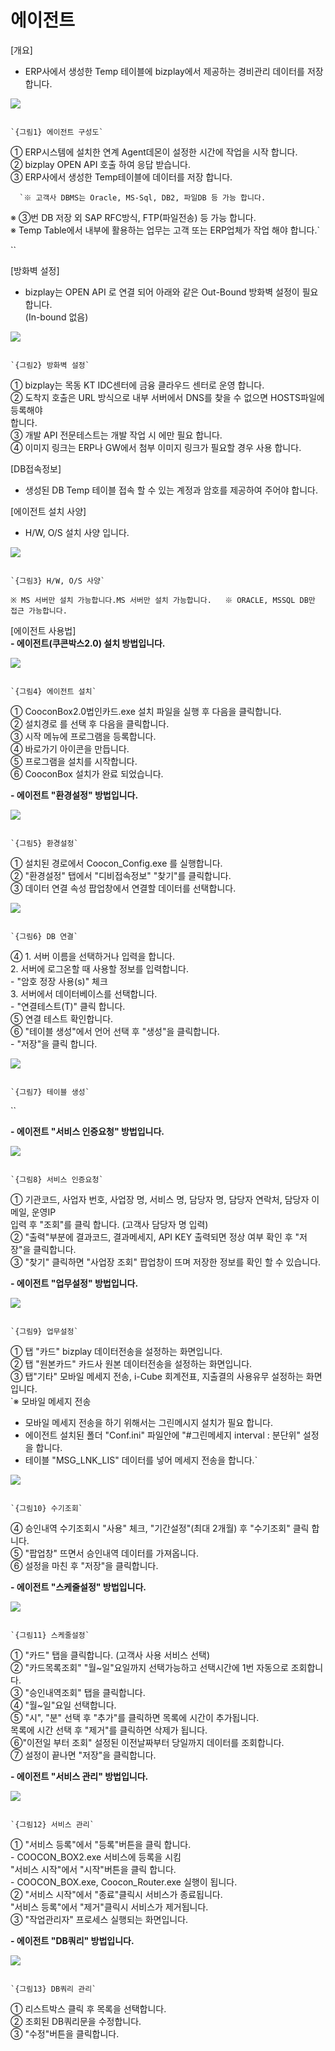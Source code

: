 # 에이전트

\[개요\]  
 - ERP사에서 생성한 Temp 테이블에 bizplay에서 제공하는 경비관리 데이터를 저장합니다.

![](../../.gitbook/assets/image%20%2856%29.png)

                                                                         `{그림1} 에이전트 구성도`

   ① ERP시스템에 설치한 연계 Agent데몬이 설정한 시간에 작업을 시작 합니다.  
   ② bizplay OPEN API 호출 하여 응답 받습니다.  
   ③ ERP사에서 생성한 Temp테이블에 데이터를 저장 합니다.

      `※ 고객사 DBMS는 Oracle, MS-Sql, DB2, 파일DB 등 가능 합니다.  
 ※ ③번 DB 저장 외 SAP RFC방식, FTP(파일전송) 등 가능 합니다.  
 ※ Temp Table에서 내부에 활용하는 업무는 고객 또는 ERP업체가 작업 해야 합니다.`

\`\`

\[방화벽 설정\]  
 - bizplay는 OPEN API 로 연결 되어 아래와 같은 Out-Bound 방화벽 설정이 필요 합니다.  
  \(In-bound 없음\)

![](../../.gitbook/assets/image%20%2835%29.png)

                                                                        `{그림2} 방화벽 설정`

   ① bizplay는 목동 KT IDC센터에 금융 클라우드 센터로 운영 합니다.  
   ② 도착지 호출은 URL 방식으로 내부 서버에서 DNS를 찾을 수 없으면 HOSTS파일에 등록해야  
    합니다.  
   ③ 개발 API 전문테스트는 개발 작업 시 에만 필요 합니다.  
   ④ 이미지 링크는 ERP나 GW에서 첨부 이미지 링크가 필요할 경우 사용 합니다.

\[DB접속정보\]  
 - 생성된 DB Temp 테이블 접속 할 수 있는 계정과 암호를 제공하여 주어야 합니다.

\[에이전트 설치 사양\]  
 - H/W, O/S 설치 사양 입니다.

![](../../.gitbook/assets/image%20%282%29.png)

                                                                           `{그림3} H/W, O/S 사양`

   `※ MS 서버만 설치 가능합니다.MS 서버만 설치 가능합니다.  
※ ORACLE, MSSQL DB만 접근 가능합니다.`

\[에이전트 사용법\]  
 **- 에이전트\(쿠콘박스2.0\) 설치 방법입니다.**

![](../../.gitbook/assets/image%20%2882%29.png)

                                                                               `{그림4} 에이전트 설치`

   ① CooconBox2.0법인카드.exe 설치 파일을 실행 후 다음을 클릭합니다.  
   ② 설치경로 를 선택 후 다음을 클릭합니다.  
   ③ 시작 메뉴에 프로그램을 등록합니다.  
   ④ 바로가기 아이콘을 만듭니다.  
   ⑤ 프로그램을 설치를 시작합니다.  
   ⑥ CooconBox 설치가 완료 되었습니다.

 **- 에이전트 "환경설정" 방법입니다.**

![](../../.gitbook/assets/image%20%2854%29.png)

                                                                            `{그림5} 환경설정`

   ① 설치된 경로에서 Coocon\_Config.exe 를 실행합니다.  
   ② "환경설정" 탭에서 "디비접속정보" "찾기"를 클릭합니다.  
   ③ 데이터 연결 속성 팝업창에서 연결할 데이터를 선택합니다.

![](../../.gitbook/assets/image%20%2873%29.png)

                                                                         `{그림6} DB 연결`

   ④ 1. 서버 이름을 선택하거나 입력을 합니다.  
        2. 서버에 로그온할 때 사용할 정보를 입력합니다.  
           - "암호 정장 사용\(s\)" 체크  
        3. 서버에서 데이터베이스를 선택합니다.  
          - "연결테스트\(T\)" 클릭 합니다.  
   ⑤ 연결 테스트 확인합니다.  
   ⑥ "테이블 생성"에서 언어 선택 후 "생성"을 클릭합니다.  
        - "저장"을 클릭 합니다. 

![](../../.gitbook/assets/image%20%2853%29.png)

                                                                         `{그림7} 테이블 생성`

\`\`

 **- 에이전트 "서비스 인증요청" 방법입니다.**

![](../../.gitbook/assets/image%20%2821%29.png)

                                                                           `{그림8} 서비스 인증요청`

   ① 기관코드, 사업자 번호, 사업장 명, 서비스 명, 담당자 명, 담당자 연락처, 담당자 이메일, 운영IP   
       입력 후   "조회"를 클릭 합니다. \(고객사 담당자 명 입력\)  
   ② "출력"부분에 결과코드, 결과메세지, API KEY 출력되면 정상 여부 확인 후 "저장"을 클릭합니다.  
   ③ "찾기" 클릭하면 "사업장 조회" 팝업창이 뜨며 저장한 정보를 확인 할 수 있습니다.

 **- 에이전트 "업무설정" 방법입니다.**

![](../../.gitbook/assets/image%20%2822%29.png)

                                                                            `{그림9} 업무설정`                  

   ① 탭 "카드"  bizplay 데이터전송을 설정하는 화면입니다.  
   ② 탭 "원본카드" 카드사 원본 데이터전송을 설정하는 화면입니다.   
   ③ 탭"기타" 모바일 메세지 전송, i-Cube 회계전표, 지출결의 사용유무 설정하는 화면입니다.  
      `※ 모바일 메세지 전송  
  - 모바일 메세지 전송을 하기 위해서는 그린메시지 설치가 필요 합니다.  
  - 에이전트 설치된 폴더 "Conf.ini" 파일안에 "#그린메세지 interval : 분단위" 설정을 합니다.  
  - 테이블 "MSG_LNK_LIS" 데이터를 넣어 메세지 전송을 합니다.`

![](../../.gitbook/assets/image%20%286%29.png)

                                                                               `{그림10} 수기조회`

   ④ 승인내역 수기조회시 "사용" 체크, "기간설정"\(최대 2개월\) 후 "수기조회" 클릭 합니다.   
   ⑤ "팝업창" 뜨면서 승인내역 데이터를 가져옵니다.  
   ⑥ 설정을 마친 후 "저장"을 클릭합니다.

 **- 에이전트 "스케줄설정" 방법입니다.**

![](../../.gitbook/assets/image%20%2841%29.png)

                                                                             `{그림11} 스케줄설정`                   

   ① "카드" 탭을 클릭합니다. \(고객사 사용 서비스 선택\)  
   ② "카드목록조회" "월~일"요일까지 선택가능하고 선택시간에 1번 자동으로 조회합니다.  
   ③ "승인내역조회" 탭을 클릭합니다.  
   ④ "월~일"요일 선택합니다.  
   ⑤ "시", "분" 선택 후 "추가"를 클릭하면 목록에 시간이 추가됩니다.  
        목록에 시간 선택 후 "제거"를 클릭하면 삭제가 됩니다.  
   ⑥"이전일 부터 조회"  설정된 이전날짜부터 당일까지 데이터를 조회합니다.  
   ⑦ 설정이 끝나면 "저장"을 클릭합니다.

 **- 에이전트 "서비스 관리" 방법입니다.**

![](../../.gitbook/assets/image%20%2844%29.png)

                                                                        `{그림12} 서비스 관리`   

   ① "서비스 등록"에서 "등록"버튼을 클릭 합니다.  
         - COOCON\_BOX2.exe 서비스에 등록을 시킴  
        "서비스 시작"에서 "시작"버튼을 클릭 합니다.  
         - COOCON\_BOX.exe, Coocon\_Router.exe 실행이 됩니다.  
   ② "서비스 시작"에서 "종료"클릭시 서비스가 종료됩니다.  
        "서비스 등록"에서 "제거"클릭시 서비스가 제거됩니다.  
   ③ "작업관리자" 프로세스 실행되는 화면입니다.

 **- 에이전트 "DB쿼리" 방법입니다.**

![](../../.gitbook/assets/image%20%2830%29.png)

                                                                            `{그림13} DB쿼리 관리`                

   ① 리스트박스 클릭 후 목록을 선택합니다.  
   ② 조회된 DB쿼리문을 수정합니다.  
   ③ "수정"버튼을 클릭합니다.

